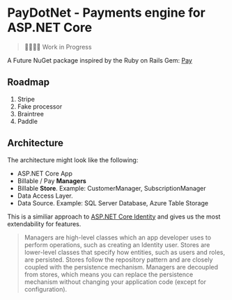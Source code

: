 # PayDotNet - Payments engine for ASP.NET Core

> 👷‍♀️👷‍♂️ Work in Progress

A Future NuGet package inspired by the Ruby on Rails Gem: [Pay](https://github.com/pay-rails/pay)

## Roadmap

1. Stripe
2. Fake processor
3. Braintree
4. Paddle

## Architecture

The architecture might look like the following:

- ASP.NET Core App
- Billable / Pay **Managers**
- Billable **Store**.  Example: CustomerManager, SubscriptionManager
- Data Access Layer.
- Data Source. Example: SQL Server Database, Azure Table Storage

This is a similiar approach to [ASP.NET Core Identity](https://learn.microsoft.com/en-us/aspnet/core/security/authentication/identity-custom-storage-providers?view=aspnetcore-7.0) and gives us the most extendability for features.

> Managers are high-level classes which an app developer uses to perform operations, such as creating an Identity user. Stores are lower-level classes that specify how entities, such as users and roles, are persisted. Stores follow the repository pattern and are closely coupled with the persistence mechanism. Managers are decoupled from stores, which means you can replace the persistence mechanism without changing your application code (except for configuration).